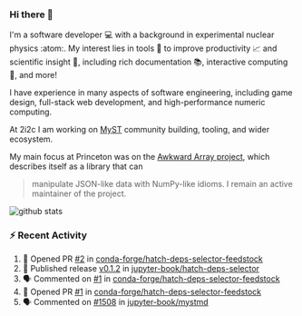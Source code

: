 ### Hi there 👋 

I'm a software developer 💻 with a background in experimental nuclear physics :atom:. My interest lies in tools :wrench: to improve productivity :chart_with_upwards_trend: and scientific insight :telescope:, including rich documentation 📚, interactive computing 🧮, and more! 

I have experience in many aspects of software engineering, including game design, full-stack web development, and high-performance numeric computing. 

At 2i2c I am working on [MyST](https://github.com/jupyter-book/mystmd) community building, tooling, and wider ecosystem. 

My main focus at Princeton was on the [Awkward Array project](awkward-array.org/), which describes itself as a library that can 
> manipulate JSON-like data with NumPy-like idioms. I remain an active maintainer of the project. 

![github stats](https://github-readme-stats.vercel.app/api?username=agoose77&show_icons=true&hide_rank=true&hide_title=true&bg_color=30,e76445,904e95&text_color=efe3ec&icon_color=efe3ec)
<!--
**agoose77/agoose77** is a ✨ _special_ ✨ repository because its `README.md` (this file) appears on your GitHub profile.

Here are some ideas to get you started:

- 🔭 I’m currently working on ...
- 🌱 I’m currently learning ...
- 👯 I’m looking to collaborate on ...
- 🤔 I’m looking for help with ...
- 💬 Ask me about ...
- 📫 How to reach me: ...
- 😄 Pronouns: ...
- ⚡ Fun fact: ...
-->

### :zap: Recent Activity

<!--START_SECTION:activity-->
1. 💪 Opened PR [#2](https://github.com/conda-forge/hatch-deps-selector-feedstock/pull/2) in [conda-forge/hatch-deps-selector-feedstock](https://github.com/conda-forge/hatch-deps-selector-feedstock)
2. 🚀 Published release [v0.1.2](https://github.com/jupyter-book/hatch-deps-selector/releases/tag/v0.1.2) in [jupyter-book/hatch-deps-selector](https://github.com/jupyter-book/hatch-deps-selector)
3. 🗣 Commented on [#1](https://github.com/conda-forge/hatch-deps-selector-feedstock/pull/1#issuecomment-2328595280) in [conda-forge/hatch-deps-selector-feedstock](https://github.com/conda-forge/hatch-deps-selector-feedstock)
4. 💪 Opened PR [#1](https://github.com/conda-forge/hatch-deps-selector-feedstock/pull/1) in [conda-forge/hatch-deps-selector-feedstock](https://github.com/conda-forge/hatch-deps-selector-feedstock)
5. 🗣 Commented on [#1508](https://github.com/jupyter-book/mystmd/pull/1508#issuecomment-2327029494) in [jupyter-book/mystmd](https://github.com/jupyter-book/mystmd)
<!--END_SECTION:activity-->
